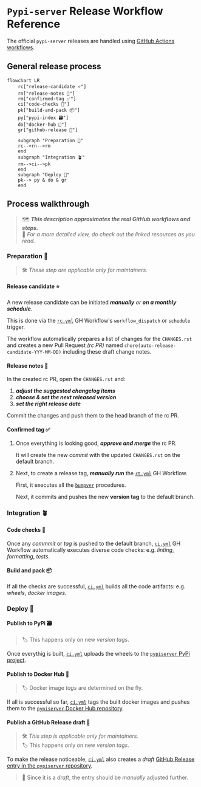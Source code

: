 # `Pypi-server` Release Workflow Reference

The official `pypi-server` releases are handled using
[GitHub Actions workflows](../../../.github/workflows/).

## General release process

```mermaid
flowchart LR
    rc["release-candidate ⭐️"]
    rn["release-notes 📝"]
    rm["confirmed-tag ✅"]
    ci["code-checks 🧪"]
    pk["build-and-pack 📦"]
    py["pypi-index 🗃️"]
    do["docker-hub 🐳"]
    gr["github-release 📣"]

    subgraph "Preparation 🌱"
    rc-->rn-->rm
    end
    subgraph "Integration 🪴"
    rm-->ci-->pk
    end
    subgraph "Deploy 🌳"
    pk--> py & do & gr
    end
```

## Process walkthrough

> 🗺️ ***This description approximates the real GitHub workflows and steps.***  
> 👀 *For a more detailed view, do check out the linked resources as you read.*

### Preparation 🌱

> 🛠️ *These step are applicable only for maintainers.*

#### Release candidate ⭐️

A new release candidate can be initiated ***manually** or **on a monthly schedule***.

This is done via the [`rc.yml`](../../../.github/workflows/rc.yml) GH
Workflow's `workflow_dispatch` or `schedule` trigger.

The workflow automatically prepares a list of changes for the `CHANGES.rst` and
creates a new Pull Request *(rc PR)* named
`chore(auto-release-candidate-YYY-MM-DD)` including these draft change notes.

#### Release notes 📝

In the created rc PR, open the `CHANGES.rst` and:

1. ***adjust the suggested changelog items***
2. ***choose & set the next released version***
3. ***set the right release date***

Commit the changes and push them to the head branch of the rc PR.

#### Confirmed tag ✅

1. Once everything is looking good, ***approve and merge*** the rc PR.

    It will create the new *commit* with the updated `CHANGES.rst`
    on the default branch.

2. Next, to create a release tag, ***manually run*** the
    [`rt.yml`](../../../.github/workflows/rt.yml) GH Workflow.

    First, it executes all the [`bumpver`](../../../bin/README.md) procedures.

    Next, it commits and pushes the new **version tag** to the default branch.

### Integration 🪴

#### Code checks 🧪

Once any *commmit* or *tag* is pushed to the default branch,
[`ci.yml`](../../../.github/workflows/ci.yml) GH Workflow automatically
executes diverse code checks: e.g. *linting*, *formatting*, *tests*.

#### Build and pack 📦

If all the checks are successful, [`ci.yml`](../../../.github/workflows/ci.yml)
builds all the code artifacts: e.g. *wheels*, *docker images*.

### Deploy 🌳

#### Publish to PyPi 🗃️

> 🏷️ This happens only on new *version tags*.

Once everythig is built, [`ci.yml`](../../../.github/workflows/ci.yml) uploads
the wheels to the [`pypiserver` PyPi project](https://pypi.org/project/pypiserver/).

#### Publish to Docker Hub 🐳

> 🏷️ Docker image *tags* are determined on the fly.

If all is successful so far, [`ci.yml`](../../../.github/workflows/ci.yml) tags
the built docker images and pushes them to the
[`pypiserver` Docker Hub repository](https://hub.docker.com/r/pypiserver/pypiserver).

#### Publish a GitHub Release draft 📣

> 🛠️ *This step is applicable only for maintainers.*  
> 🏷️ This happens only on new *version tags*.  

To make the release noticeable, [`ci.yml`](../../../.github/workflows/ci.yml)
also creates a *draft*
[GitHub Release entry in the `pypiserver` repository](https://github.com/pypiserver/pypiserver/releases).

> 📝 Since it is a *draft*, the entry should be *manually* adjusted further.
